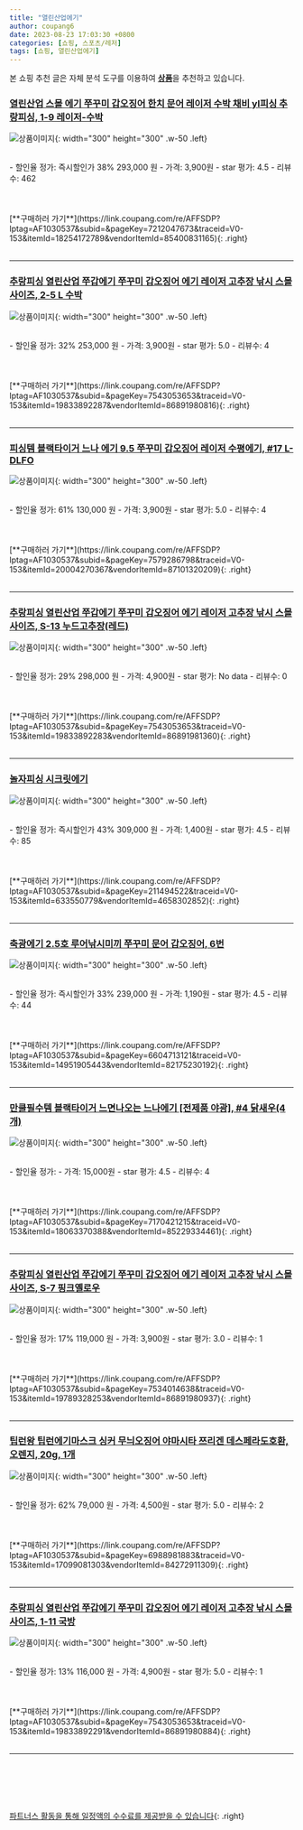 ```yaml
---
title: "열린산업에기"
author: coupang6
date: 2023-08-23 17:03:30 +0800
categories: [쇼핑, 스포츠/레저]
tags: [쇼핑, 열린산업에기]
---
```


본 쇼핑 추천 글은 자체 분석 도구를 이용하여 [**상품**](https://link.coupang.com/a/bao1ui)을 추천하고 있습니다.

### [열린산업 스몰 에기 쭈꾸미 갑오징어 한치 문어 레이저 수박 채비 yl피싱 추랑피싱, 1-9 레이저-수박](https://link.coupang.com/re/AFFSDP?lptag=AF1030537&subid=&pageKey=7212047673&traceid=V0-153&itemId=18254172789&vendorItemId=85400831165)

![상품이미지](https://thumbnail7.coupangcdn.com/thumbnails/remote/230x230ex/image/vendor_inventory/7fed/d43de15053e8c44a66991246c03a4f52d96654d0a1766a6058c542419afc.jpg){: width="300" height="300" .w-50 .left}


<br>
- 할인율 정가: 즉시할인가 38%  293,000   원
- 가격: 3,900원
- star 평가: 4.5
- 리뷰수: 462
<br>
<br>
<br>
<br>
[**구매하러 가기**](https://link.coupang.com/re/AFFSDP?lptag=AF1030537&subid=&pageKey=7212047673&traceid=V0-153&itemId=18254172789&vendorItemId=85400831165){: .right}
<br>
<br>

---

### [추랑피싱 열린산업 쭈갑에기 쭈꾸미 갑오징어 에기 레이저 고추장 낚시 스몰 사이즈, 2-5 L 수박](https://link.coupang.com/re/AFFSDP?lptag=AF1030537&subid=&pageKey=7543053653&traceid=V0-153&itemId=19833892287&vendorItemId=86891980816)

![상품이미지](https://thumbnail10.coupangcdn.com/thumbnails/remote/230x230ex/image/vendor_inventory/f282/e067da3178c747c29ecfb98fbe04abfaae9fb69d27df5d8afea39edb26de.jpg){: width="300" height="300" .w-50 .left}


<br>
- 할인율 정가: 32%  253,000   원
- 가격: 3,900원
- star 평가: 5.0
- 리뷰수: 4
<br>
<br>
<br>
<br>
[**구매하러 가기**](https://link.coupang.com/re/AFFSDP?lptag=AF1030537&subid=&pageKey=7543053653&traceid=V0-153&itemId=19833892287&vendorItemId=86891980816){: .right}
<br>
<br>

---

### [피싱템 블랙타이거 느나 에기 9.5 쭈꾸미 갑오징어 레이저 수평에기, #17 L-DLFO](https://link.coupang.com/re/AFFSDP?lptag=AF1030537&subid=&pageKey=7579286798&traceid=V0-153&itemId=20004270367&vendorItemId=87101320209)

![상품이미지](https://thumbnail6.coupangcdn.com/thumbnails/remote/230x230ex/image/vendor_inventory/22ac/884f82cb262f58d9c973140c8a8983a3c3061362933ea07246d2c5a56955.jpg){: width="300" height="300" .w-50 .left}


<br>
- 할인율 정가: 61%  130,000   원
- 가격: 3,900원
- star 평가: 5.0
- 리뷰수: 4
<br>
<br>
<br>
<br>
[**구매하러 가기**](https://link.coupang.com/re/AFFSDP?lptag=AF1030537&subid=&pageKey=7579286798&traceid=V0-153&itemId=20004270367&vendorItemId=87101320209){: .right}
<br>
<br>

---

### [추랑피싱 열린산업 쭈갑에기 쭈꾸미 갑오징어 에기 레이저 고추장 낚시 스몰 사이즈, S-13 누드고추장(레드)](https://link.coupang.com/re/AFFSDP?lptag=AF1030537&subid=&pageKey=7543053653&traceid=V0-153&itemId=19833892283&vendorItemId=86891981360)

![상품이미지](https://thumbnail10.coupangcdn.com/thumbnails/remote/230x230ex/image/vendor_inventory/f282/e067da3178c747c29ecfb98fbe04abfaae9fb69d27df5d8afea39edb26de.jpg){: width="300" height="300" .w-50 .left}


<br>
- 할인율 정가: 29%  298,000   원
- 가격: 4,900원
- star 평가: No data
- 리뷰수: 0
<br>
<br>
<br>
<br>
[**구매하러 가기**](https://link.coupang.com/re/AFFSDP?lptag=AF1030537&subid=&pageKey=7543053653&traceid=V0-153&itemId=19833892283&vendorItemId=86891981360){: .right}
<br>
<br>

---

### [놀자피싱 시크릿에기](https://link.coupang.com/re/AFFSDP?lptag=AF1030537&subid=&pageKey=211494522&traceid=V0-153&itemId=633550779&vendorItemId=4658302852)

![상품이미지](https://thumbnail10.coupangcdn.com/thumbnails/remote/230x230ex/image/vendor_inventory/701d/13927687f8efd2fc8a6be61a14eb1efb2fe926a4e4583a262decd838631d.jpg){: width="300" height="300" .w-50 .left}


<br>
- 할인율 정가: 즉시할인가 43%  309,000   원
- 가격: 1,400원
- star 평가: 4.5
- 리뷰수: 85
<br>
<br>
<br>
<br>
[**구매하러 가기**](https://link.coupang.com/re/AFFSDP?lptag=AF1030537&subid=&pageKey=211494522&traceid=V0-153&itemId=633550779&vendorItemId=4658302852){: .right}
<br>
<br>

---

### [축광에기 2.5호 루어낚시미끼 쭈꾸미 문어 갑오징어, 6번](https://link.coupang.com/re/AFFSDP?lptag=AF1030537&subid=&pageKey=6604713121&traceid=V0-153&itemId=14951905443&vendorItemId=82175230192)

![상품이미지](https://thumbnail6.coupangcdn.com/thumbnails/remote/230x230ex/image/vendor_inventory/7f85/31eb971c2b0ceeb80f75432301798a49d3772989f37e6a7acc916ac2b5ab.png){: width="300" height="300" .w-50 .left}


<br>
- 할인율 정가: 즉시할인가 33%  239,000   원
- 가격: 1,190원
- star 평가: 4.5
- 리뷰수: 44
<br>
<br>
<br>
<br>
[**구매하러 가기**](https://link.coupang.com/re/AFFSDP?lptag=AF1030537&subid=&pageKey=6604713121&traceid=V0-153&itemId=14951905443&vendorItemId=82175230192){: .right}
<br>
<br>

---

### [만쿨필수템 블랙타이거 느면나오는 느나에기 [전제품 야광], #4 닭새우(4개)](https://link.coupang.com/re/AFFSDP?lptag=AF1030537&subid=&pageKey=7170421215&traceid=V0-153&itemId=18063370388&vendorItemId=85229334461)

![상품이미지](https://thumbnail6.coupangcdn.com/thumbnails/remote/230x230ex/image/vendor_inventory/14d2/016aa51f0459c67cb7d1cb1010de113a9ed4946ae29c39572d42eee3426e.jpg){: width="300" height="300" .w-50 .left}


<br>
- 할인율 정가: 
- 가격: 15,000원
- star 평가: 4.5
- 리뷰수: 4
<br>
<br>
<br>
<br>
[**구매하러 가기**](https://link.coupang.com/re/AFFSDP?lptag=AF1030537&subid=&pageKey=7170421215&traceid=V0-153&itemId=18063370388&vendorItemId=85229334461){: .right}
<br>
<br>

---

### [추랑피싱 열린산업 쭈갑에기 쭈꾸미 갑오징어 에기 레이저 고추장 낚시 스몰 사이즈, S-7 핑크옐로우](https://link.coupang.com/re/AFFSDP?lptag=AF1030537&subid=&pageKey=7534014638&traceid=V0-153&itemId=19789328253&vendorItemId=86891980937)

![상품이미지](https://thumbnail10.coupangcdn.com/thumbnails/remote/230x230ex/image/vendor_inventory/f282/e067da3178c747c29ecfb98fbe04abfaae9fb69d27df5d8afea39edb26de.jpg){: width="300" height="300" .w-50 .left}


<br>
- 할인율 정가: 17%  119,000   원
- 가격: 3,900원
- star 평가: 3.0
- 리뷰수: 1
<br>
<br>
<br>
<br>
[**구매하러 가기**](https://link.coupang.com/re/AFFSDP?lptag=AF1030537&subid=&pageKey=7534014638&traceid=V0-153&itemId=19789328253&vendorItemId=86891980937){: .right}
<br>
<br>

---

### [팁런왕 팁런에기마스크 싱커 무늬오징어 야마시타 쯔리겐 데스페라도호환, 오렌지, 20g, 1개](https://link.coupang.com/re/AFFSDP?lptag=AF1030537&subid=&pageKey=6988981883&traceid=V0-153&itemId=17099081303&vendorItemId=84272911309)

![상품이미지](https://thumbnail7.coupangcdn.com/thumbnails/remote/230x230ex/image/vendor_inventory/ab88/d62d93758969d186d09ae5aa94e18b878c2858a06f8dc67a93b7bf32c330.jpeg){: width="300" height="300" .w-50 .left}


<br>
- 할인율 정가: 62%  79,000   원
- 가격: 4,500원
- star 평가: 5.0
- 리뷰수: 2
<br>
<br>
<br>
<br>
[**구매하러 가기**](https://link.coupang.com/re/AFFSDP?lptag=AF1030537&subid=&pageKey=6988981883&traceid=V0-153&itemId=17099081303&vendorItemId=84272911309){: .right}
<br>
<br>

---

### [추랑피싱 열린산업 쭈갑에기 쭈꾸미 갑오징어 에기 레이저 고추장 낚시 스몰 사이즈, 1-11 국방](https://link.coupang.com/re/AFFSDP?lptag=AF1030537&subid=&pageKey=7543053653&traceid=V0-153&itemId=19833892291&vendorItemId=86891980884)

![상품이미지](https://thumbnail10.coupangcdn.com/thumbnails/remote/230x230ex/image/vendor_inventory/f282/e067da3178c747c29ecfb98fbe04abfaae9fb69d27df5d8afea39edb26de.jpg){: width="300" height="300" .w-50 .left}


<br>
- 할인율 정가: 13%  116,000   원
- 가격: 4,900원
- star 평가: 5.0
- 리뷰수: 1
<br>
<br>
<br>
<br>
[**구매하러 가기**](https://link.coupang.com/re/AFFSDP?lptag=AF1030537&subid=&pageKey=7543053653&traceid=V0-153&itemId=19833892291&vendorItemId=86891980884){: .right}
<br>
<br>

---
<br><br><br><br><br> [파트너스 활동을 통해 일정액의 수수료를 제공받을 수 있습니다](https://link.coupang.com/a/bao1ui){: .right}